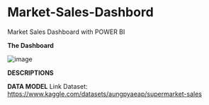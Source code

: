 # Market-Sales-Dashbord

Market Sales Dashboard with POWER BI

**The Dashboard**

![image](https://user-images.githubusercontent.com/114891065/232248142-8ba48aa4-9288-49ba-9a09-d91854412987.png)

**DESCRIPTIONS**

**DATA MODEL** 
Link Dataset: https://www.kaggle.com/datasets/aungpyaeap/supermarket-sales

